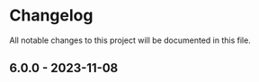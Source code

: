 # Changelog

All notable changes to this project will be documented in this file.

## 6.0.0 - 2023-11-08
